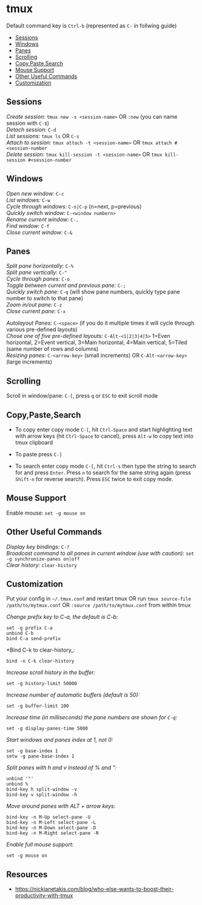 # tmux

Default command key is ```Ctrl-b``` (represented as ```C-``` in follwing guide)

- [Sessions](#sessions)
- [Windows](#windows)
- [Panes](#panes)
- [Scrolling](#scrolling)
- [Copy,Paste,Search](#copypastesearch)
- [Mouse Support](#mouse-support)
- [Other Useful Commands](#other-useful-commands)
- [Customization](#customization)

## Sessions
*Create session:* ```tmux new -s <session-name>``` OR ``:new`` (you can name session with ```C-$```)  
*Detach session:* ```C-d```  
*List sessions:* ```tmux ls``` OR ```C-s```  
*Attach to session:* ```tmux attach -t <session-name>``` OR ```tmux attach #<session-number```  
*Delete session:* ```tmux kill-session -t <session-name>``` OR ```tmux kill-session #<session-number```  

## Windows

*Open new window:* ```C-c```  
*List windows:* ```C-w```    
*Cycle through windows:* ```C-n|C-p``` (n=next, p=previous)  
*Quickly switch window:* ```C-<window numbern>```  
*Rename current window:* ```C-,```  
*Find window:* ```C-f```  
*Close current window:* ```C-&```

## Panes

*Split pane horizontally:* ```C-%```  
*Split pane vertically:* ```C-"```  
*Cycle through panes:* ```C-o```  
*Toggle between current and previous pane:* ```C-;```  
*Quickly switch pane:* ```C-q``` (will show pane numbers, quickly type pane number to switch to that pane)  
*Zoom in/out pane:* ```C-z```  
*Close current pane:* ```C-x```  

*Autolayout Panes:* ```C-<space>``` (if you do it multiple times it will cycle through various pre-defined layouts)  
*Chose one of five pre-defined layouts:* ```C-Alt-<1|2|3|4|5>``` 1=Even horizontal, 2=Event vertical, 3=Main horizontal, 4=Main vertical, 5=Tiled (same number of rows and columns)  
*Resizing panes:* ```C-<arrow-key>``` (small increments) OR ```C-Alt-<arrow-key>``` (large increments)  

## Scrolling

Scroll in window/pane: ```C-[```, press ```q``` or ```ESC``` to exit scroll mode

## Copy,Paste,Search

- To copy enter copy mode ```C-[```, hit ```Ctrl-Space``` and start highlighting text with arrow keys (hit ```Ctrl-Space``` to cancel), press ```Alt-w``` to copy text into tmux clipboard

- To paste press ```C-]```

- To search enter copy mode ```C-[```, hit ```Ctrl-s``` then type the string to search for and press ```Enter```. Press ```n``` to search for the same string again (press ```Shift-n``` for reverse search). Press ```ESC``` twice to exit copy mode.

## Mouse Support
Enable mouse: ```set -g mouse on```  

## Other Useful Commands

*Display key bindings:* ```C-?```  
*Broadcast command to all panes in current window (use with caution):* ```set -g synchronize-panes on|off```  
*Clear history:* ```clear-history```

## Customization

Put your config in ```~/.tmux.conf``` and restart tmux OR run ```tmux source-file /path/to/mytmux.conf``` OR ```:source /path/to/mytmux.conf``` from within tmux

*Change prefix key to C-a, the default is C-b:*
```
set -g prefix C-a
unbind C-b
bind C-a send-prefix
```

*Bind C-k to clear-history_: 
```
bind -n C-k clear-history
```

*Increase scroll history in the buffer:*
```
set -g history-limit 50000
```

*Increase number of automatic buffers (default is 50):*
```
set -g buffer-limit 100
```

*Increase time (in milliseconds) the pane numbers are shown for ```C-q```:*
```
set -g display-panes-time 5000
```

*Start windows and panes index at 1, not 0:*
```
set -g base-index 1
setw -g pane-base-index 1
```

*Split panes with h and v instead of % and ":*
```
unbind '"'
unbind %
bind-key h split-window -v
bind-key v split-window -h
```

*Move around panes with ALT + arrow keys:*
```
bind-key -n M-Up select-pane -U
bind-key -n M-Left select-pane -L
bind-key -n M-Down select-pane -D
bind-key -n M-Right select-pane -R
```

*Enable full mouse support:*
```
set -g mouse on
```

## Resources

- https://nickjanetakis.com/blog/who-else-wants-to-boost-their-productivity-with-tmux

